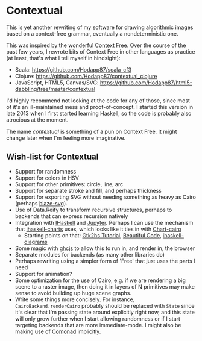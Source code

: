 # Contextual

This is yet another rewriting of my software for drawing algorithmic
images based on a context-free grammar, eventually a nondeterministic
one.

This was inspired by the wonderful
[Context Free](http://www.contextfreeart.org/).  Over the course of
the past few years, I rewrote bits of Context Free in other languages
as practice (at least, that's what I tell myself in hindsight):

* Scala: https://github.com/Hodapp87/scala_cf3
* Clojure: https://github.com/Hodapp87/contextual_clojure
* JavaScript, HTML5, Canvas/SVG:
  https://github.com/Hodapp87/html5-dabbling/tree/master/contextual

I'd highly recommend not looking at the code for any of those, since
most of it's an ill-maintained mess and proof-of-concept.  I started
this version in late 2013 when I first started learning Haskell, so
the code is probably also atrocious at the moment.

The name *contextual* is something of a pun on Context Free.  It might
change later when I'm feeling more imaginative.

## Wish-list for Contextual

* Support for randomness
* Support for colors in HSV
* Support for other primitives: circle, line, arc
* Support for separate stroke and fill, and perhaps thickness
* Support for exporting SVG without needing something as heavy as
Cairo (perhaps
[blaze-svg](https://hackage.haskell.org/package/blaze-svg)).
* Use of Data.Reify to transform recursive structures, perhaps to
  backends that can express recursion natively
* Integration with [IHaskell](https://github.com/gibiansky/IHaskell)
  and [Jupyter](http://jupyter.org/).  Perhaps I can use the mechanism
  that
  [ihaskell-charts](https://hackage.haskell.org/package/ihaskell-charts)
  uses, which looks like it ties in with
  [Chart-cairo](https://hackage.haskell.org/package/Chart-cairo)
    * Starting points on that:
      [Gtk2hs Tutorial](http://www.muitovar.com/gtk2hs/app1.html),
      [Beautiful Code](http://www.renci.org/wp-content/pub/tutorials/BeautifulCode.pdf),
      [ihaskell-diagrams](https://github.com/gibiansky/IHaskell/blob/1b6d9081f2109fd50dcdbaebe9dbad1676a01d78/ihaskell-display/ihaskell-diagrams/IHaskell/Display/Diagrams.hs)
* Some magic with [ghcjs](https://github.com/ghcjs/ghcjs) to allow
  this to run in, and render in, the browser
* Separate modules for backends (as many other libraries do)
* Perhaps rewriting using a simpler form of 'Free' that just uses the
parts I need
* Support for animation?
* Some optimization for the use of Cairo, e.g. if we are rendering a
big scene to a raster image, then doing it in layers of N primitives
may make sense to avoid building up huge scene graphs.
* Write some things more concisely.  For instance,
`CairoBackend.renderCairo` probably should be replaced with `State`
since it's clear that I'm passing state around explicitly right now,
and this state will only grow further when I start allowing randomness
or if I start targeting backends that are more immediate-mode.  I
might also be making use of
[Comonad](http://www.haskellforall.com/2013/02/you-could-have-invented-comonads.html)
implicitly.
